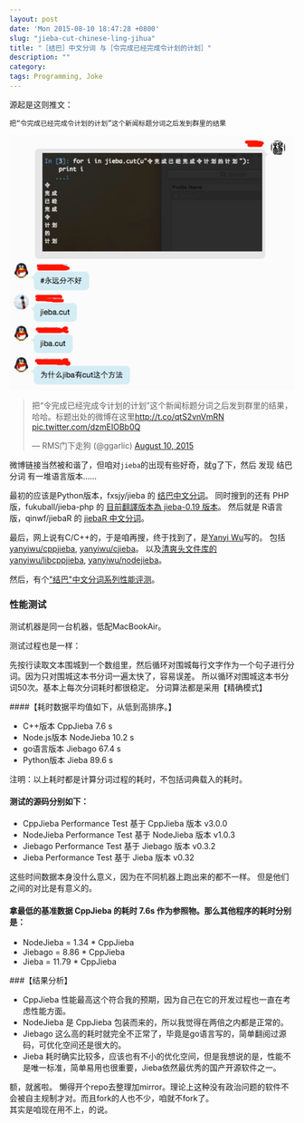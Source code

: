 ```yaml
---
layout: post
date: 'Mon 2015-08-10 18:47:28 +0800'
slug: "jieba-cut-chinese-ling-jihua"
title: "［结巴］中文分词 与［令完成已经完成令计划的计划］"
description: ""
category: 
tags: Programming, Joke
---
```


源起是这则推文：

`把“令完成已经完成令计划的计划”这个新闻标题分词之后发到群里的结果`

![令完成已经完成令计划的计划](/assets/images/2015/jieba.cut.png)

<blockquote class="twitter-tweet" lang="en"><p lang="zh" dir="ltr">把“令完成已经完成令计划的计划”这个新闻标题分词之后发到群里的结果，哈哈。标题出处的微博在这里<a href="http://t.co/qtS2vnVmRN">http://t.co/qtS2vnVmRN</a> <a href="http://t.co/dzmEIOBb0Q">pic.twitter.com/dzmEIOBb0Q</a></p>&mdash; RMS门下走狗 (@ggarlic) <a href="https://twitter.com/ggarlic/status/630678454652919808">August 10, 2015</a></blockquote>

微博链接当然被和谐了，但咱对`jieba`的出现有些好奇，就g了下，然后
发现 结巴分词 有一堆语言版本……

最初的应该是Python版本，fxsjy/jieba 的 [结巴中文分词](https://github.com/fxsjy/jieba)。
同时搜到的还有 PHP版，fukuball/jieba-php 的 [目前翻譯版本為 jieba-0.19 版本](https://github.com/fukuball/jieba-php)。
然后就是 R语言版，qinwf/jiebaR 的 [jiebaR 中文分词](https://github.com/qinwf/jiebaR/)。

最后，网上说有C/C++的，于是咱再搜，终于找到了，是[Yanyi Wu](https://github.com/yanyiwu)写的。
包括[yanyiwu/cppjieba](https://github.com/yanyiwu/cppjieba), [yanyiwu/cjieba](https://github.com/yanyiwu/cjieba)。
以及[清爽头文件库的 yanyiwu/libcppjieba](https://github.com/yanyiwu/libcppjieba), [yanyiwu/nodejieba](https://github.com/yanyiwu/nodejieba)。

然后，有个["结巴"中文分词系列性能评测](http://yanyiwu.com/work/2015/06/14/jieba-series-performance-test.html)。

### 性能测试

测试机器是同一台机器，低配MacBookAir。

测试过程也是一样：

先按行读取文本围城到一个数组里，然后循环对围城每行文字作为一个句子进行分词。因为只对围城这本书分词一遍太快了，容易误差。   所以循环对围城这本书分词50次。基本上每次分词耗时都很稳定。 分词算法都是采用【精确模式】

####【耗时数据平均值如下，从低到高排序。】

* C++版本 CppJieba 7.6 s
* Node.js版本 NodeJieba 10.2 s
* go语言版本 Jiebago 67.4 s
* Python版本 Jieba 89.6 s

注明：以上耗时都是计算分词过程的耗时，不包括词典载入的耗时。

#### 测试的源码分别如下：

* CppJieba Performance Test 基于 CppJieba 版本 v3.0.0
* NodeJieba Performance Test 基于 NodeJieba 版本 v1.0.3
* Jiebago Performance Test 基于 Jiebago 版本 v0.3.2
* Jieba Performance Test 基于 Jieba 版本 v0.32

这些时间数据本身没什么意义，因为在不同机器上跑出来的都不一样。 但是他们之间的对比是有意义的。

#### 拿最低的基准数据 CppJieba 的耗时 7.6s 作为参照物。那么其他程序的耗时分别是：

* NodeJieba = 1.34 * CppJieba
* Jiebago = 8.86 * CppJieba
* Jieba = 11.79 * CppJieba

###【结果分析】

* CppJieba 性能最高这个符合我的预期，因为自己在它的开发过程也一直在考虑性能方面。
* NodeJieba 是 CppJieba 包装而来的，所以我觉得在两倍之内都是正常的。
* Jiebago 这么高的耗时就完全不正常了，毕竟是go语言写的，简单翻阅过源码，可优化空间还是很大的。
* Jieba 耗时确实比较多，应该也有不小的优化空间，但是我想说的是，性能不是唯一标准，简单易用也很重要，Jieba依然最优秀的国产开源软件之一。



额，就酱啦。
懒得开个repo去整理加mirror。理论上这种没有政治问题的软件不会被自主规制才对。而且fork的人也不少，咱就不fork了。  
其实是咱现在用不上，的说。
